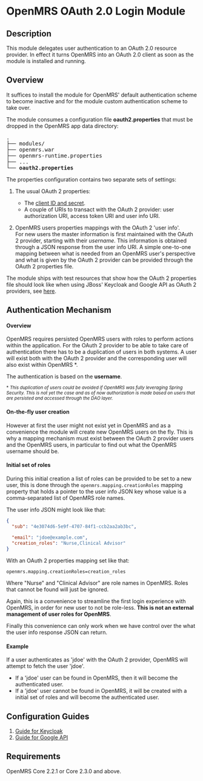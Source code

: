 # OpenMRS OAuth 2.0 Login Module

## Description
This module delegates user authentication to an OAuth 2.0 resource provider. In effect it turns OpenMRS into an OAuth 2.0 client as soon as the module is installed and running.


## Overview
It suffices to install the module for OpenMRS' default authentication scheme to become inactive and for the module custom authentication scheme to take over.

The module consumes a configuration file **oauth2.properties** that must be dropped in the OpenMRS app data directory:

<pre>
.
├── modules/
├── openmrs.war
├── openmrs-runtime.properties
├── ...
└── <b>oauth2.properties</b>
</pre>

The properties configuration contains two separate sets of settings:
1. The usual OAuth 2 properties:
    * The [client ID and secret](https://www.oauth.com/oauth2-servers/client-registration/client-id-secret/).
    * A couple of URIs to transact with the OAuth 2 provider: user authorization URI, access token URI and user info URI.

2. OpenMRS users properties mappings with the OAuth 2 'user info'.
<br/>For new users the master information is first maintained with the OAuth 2 provider, starting with their _username_. This information is obtained through a JSON response from the user info URI. A simple one-to-one mapping between what is needed from an OpenMRS user's perspective and what is given by the OAuth 2 provider can be provided through the OAuth 2 properties file.

The module ships with test resources that show how the OAuth 2 properties file should look like when using JBoss' Keycloak and Google API as OAuth 2 providers, see [here](./omod/src/test/resources/).

## Authentication Mechanism
#### Overview
OpenMRS requires persisted OpenMRS users with roles to perform actions within the application. For the OAuth 2 provider to be able to take care of authentication there has to be a duplication of users in both systems. A user will exist both with the OAuth 2 provider and the corresponding user will also exist within OpenMRS \*.

The authentication is based on the **username**.

<sub>\* _This duplication of users could be avoided if OpenMRS was fully leveraging Spring Security. This is not yet the case and as of now authorization is made based on users that are persisted and accessed through the DAO layer._</sub>

#### On-the-fly user creation
However at first the user might not exist yet in OpenMRS and as a convenience the module will create new OpenMRS users on the fly. This is why a mapping mechanism must exist between the OAuth 2 provider users and the OpenMRS users, in particular to find out what the OpenMRS username should be.

#### Initial set of roles
During this initial creation a list of roles can be provided to be set to a new user, this is done through the `openmrs.mapping.creationRoles` mapping property that holds a pointer to the user info JSON key whose value is a comma-separated list of OpenMRS role names.

The user info JSON might look like that:
```json
{
  "sub": "4e3074d6-5e9f-4707-84f1-ccb2aa2ab3bc",
  
  "email": "jdoe@example.com",
  "creation_roles": "Nurse,Clinical Advisor"
}
```
With an OAuth 2 properties mapping set like that:
```
openmrs.mapping.creationRoles=creation_roles
```
Where "Nurse" and "Clinical Advisor" are role names in OpenMRS. Roles that cannot be found will just be ignored.

Again, this is a convenience to streamline the first login experience with OpenMRS, in order for new user to not be role-less. **This is not an external management of user roles for OpenMRS**.

Finally this convenience can only work when we have control over the what the user info response JSON can return.

#### Example
If a user authenticates as 'jdoe' with the OAuth 2 provider, OpenMRS will attempt to fetch the user 'jdoe'.
* If a 'jdoe' user can be found in OpenMRS, then it will become the authenticated user.
* If a 'jdoe' user cannot be found in OpenMRS, it will be created with a initial set of roles and will become the authenticated user.

## Configuration Guides

1. [Guide for Keycloak](readme/Keycloak.md)
2. [Guide for Google API](readme/GoogleAPI.md)

## Requirements
OpenMRS Core 2.2.1 or Core 2.3.0 and above.